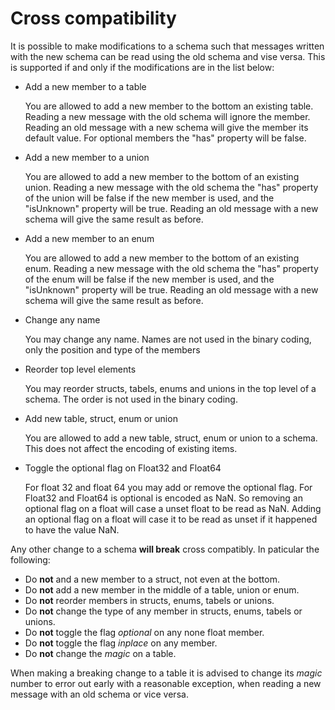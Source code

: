 # Cross compatibility

It is possible to make modifications to a schema such that messages written with the new schema can be read using the old schema and vise versa.
This is supported if and only if the modifications are in the list below:

* Add a new member to a table

    You are allowed to add a new member to the bottom an existing table. 
    Reading a new message with the old schema will ignore the member. 
    Reading an old message with a new schema will give the member its default value. 
    For optional members the "has" property will be false.

* Add a new member to a union

    You are allowed to add a new member to the bottom of an existing union.
    Reading a new message with the old schema the "has" property of the union will be false if the new member is used, and the "isUnknown" property will be true.
    Reading an old message with a new schema will give the same result as before.

* Add a new member to an enum

    You are allowed to add a new member to the bottom of an existing enum.
    Reading a new message with the old schema the "has" property of the enum will be false if the new member is used, and the "isUnknown" property will be true.
    Reading an old message with a new schema will give the same result as before.

* Change any name

    You may change any name. Names are not used in the binary coding, only the position and type of the members

* Reorder top level elements

    You may reorder structs, tabels, enums and unions in the top level of a schema. The order is not used in the binary coding.

* Add new table, struct, enum or union

    You are allowed to add a new table, struct, enum or union to a schema. This does not affect the encoding of existing items.

* Toggle the optional flag on Float32 and Float64

    For float 32 and float 64 you may add or remove the optional flag. For Float32 and Float64 is optional is encoded as NaN. 
    So removing an optional flag on a float will case a unset float to be read as NaN.
    Adding an optional flag on a float will case it to be read as unset if it happened to have the value NaN.

Any other change to a schema **will break** cross compatibly. In paticular the following:
* Do **not** and a new member to a struct, not even at the bottom.
* Do **not** add a new member in the middle of a table, union or enum.
* Do **not** reorder members in structs, enums, tabels or unions.
* Do **not** change the type of any member in structs, enums, tabels or unions.
* Do **not** toggle the flag *optional* on any none float member.
* Do **not** toggle the flag *inplace* on any member.
* Do **not** change the *magic* on a table.

When making a breaking change to a table it is advised to change its *magic* number to error out early with a reasonable exception, when reading a new message with an old schema or vice versa.
